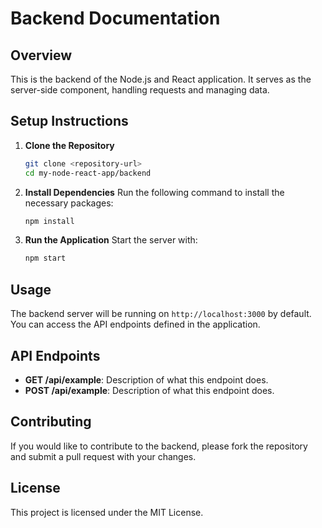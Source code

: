 # Backend Documentation

## Overview
This is the backend of the Node.js and React application. It serves as the server-side component, handling requests and managing data.

## Setup Instructions

1. **Clone the Repository**
   ```bash
   git clone <repository-url>
   cd my-node-react-app/backend
   ```

2. **Install Dependencies**
   Run the following command to install the necessary packages:
   ```bash
   npm install
   ```

3. **Run the Application**
   Start the server with:
   ```bash
   npm start
   ```

## Usage
The backend server will be running on `http://localhost:3000` by default. You can access the API endpoints defined in the application.

## API Endpoints
- **GET /api/example**: Description of what this endpoint does.
- **POST /api/example**: Description of what this endpoint does.

## Contributing
If you would like to contribute to the backend, please fork the repository and submit a pull request with your changes.

## License
This project is licensed under the MIT License.